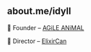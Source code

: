 ## about.me/idyll

🦊 Founder – [AGiLE ANiMAL](https://www.agileanimal.com)

🍁 Director – [ElixirCan](https://elixircan.org)


